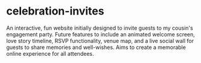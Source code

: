 # celebration-invites
An interactive, fun website initially designed to invite guests to my cousin's engagement party. Future features to include an animated welcome screen, love story timeline, RSVP functionality, venue map, and a live social wall for guests to share memories and well-wishes. Aims to create a memorable online experience for all attendees.

